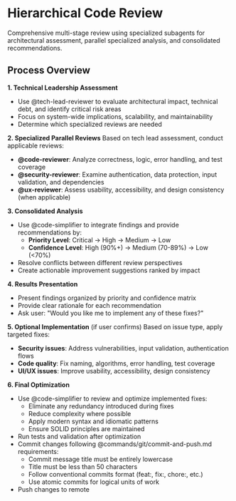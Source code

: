 # Hierarchical Code Review

Comprehensive multi-stage review using specialized subagents for architectural assessment, parallel specialized analysis, and consolidated recommendations.

## Process Overview

**1. Technical Leadership Assessment**
- Use @tech-lead-reviewer to evaluate architectural impact, technical debt, and identify critical risk areas
- Focus on system-wide implications, scalability, and maintainability
- Determine which specialized reviews are needed

**2. Specialized Parallel Reviews** 
Based on tech lead assessment, conduct applicable reviews:
- **@code-reviewer**: Analyze correctness, logic, error handling, and test coverage
- **@security-reviewer**: Examine authentication, data protection, input validation, and dependencies
- **@ux-reviewer**: Assess usability, accessibility, and design consistency (when applicable)

**3. Consolidated Analysis**
- Use @code-simplifier to integrate findings and provide recommendations by:
  - **Priority Level**: Critical → High → Medium → Low
  - **Confidence Level**: High (90%+) → Medium (70-89%) → Low (<70%)
- Resolve conflicts between different review perspectives
- Create actionable improvement suggestions ranked by impact

**4. Results Presentation**
- Present findings organized by priority and confidence matrix
- Provide clear rationale for each recommendation
- Ask user: "Would you like me to implement any of these fixes?"

**5. Optional Implementation** (if user confirms)
Based on issue type, apply targeted fixes:
- **Security issues**: Address vulnerabilities, input validation, authentication flows
- **Code quality**: Fix naming, algorithms, error handling, test coverage  
- **UI/UX issues**: Improve usability, accessibility, design consistency

**6. Final Optimization**
- Use @code-simplifier to review and optimize implemented fixes:
  - Eliminate any redundancy introduced during fixes
  - Reduce complexity where possible
  - Apply modern syntax and idiomatic patterns
  - Ensure SOLID principles are maintained
- Run tests and validation after optimization
- Commit changes following @commands/git/commit-and-push.md requirements:
  - Commit message title must be entirely lowercase
  - Title must be less than 50 characters
  - Follow conventional commits format (feat:, fix:, chore:, etc.)
  - Use atomic commits for logical units of work
- Push changes to remote